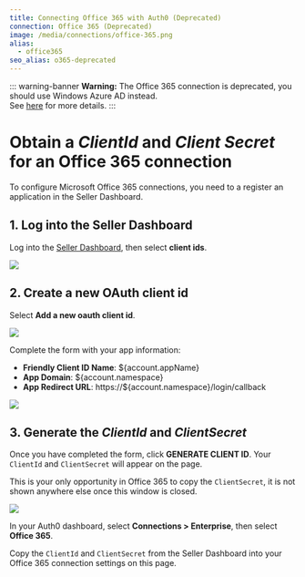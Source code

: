 ```yaml
---
title: Connecting Office 365 with Auth0 (Deprecated)
connection: Office 365 (Deprecated)
image: /media/connections/office-365.png
alias:
  - office365
seo_alias: o365-deprecated
---
```


::: warning-banner
__Warning:__ The Office 365 connection is deprecated, you should use Windows Azure AD instead. <br/>
See [here](/office365-deprecated) for more details.
:::

# Obtain a *ClientId* and *Client Secret* for an Office 365 connection

To configure Microsoft Office 365 connections, you need to a register an application in the Seller Dashboard.

## 1. Log into the Seller Dashboard
Log into the [Seller Dashboard](https://sellerdashboard.microsoft.com), then select **client ids**.

![](/media/articles/connections/enterprise/o365-deprecated/o365-portal-1.png)

## 2. Create a new OAuth client id

Select **Add a new oauth client id**.

![](/media/articles/connections/enterprise/o365-deprecated/o365-portal-2.png)

Complete the form with your app information:

* **Friendly Client ID Name**: ${account.appName}
* **App Domain**: ${account.namespace}
* **App Redirect URL**: https://${account.namespace}/login/callback

![](/media/articles/connections/enterprise/o365-deprecated/o365-portal-3.png)

## 3. Generate the *ClientId* and *ClientSecret*

Once you have completed the form, click **GENERATE CLIENT ID**. Your `ClientId` and `ClientSecret` will appear on the page.

This is your only opportunity in Office 365 to copy the `ClientSecret`, it is not shown anywhere else once this window is closed.

![](/media/articles/connections/enterprise/o365-deprecated/o365-portal-4.png)

In your Auth0 dashboard, select **Connections > Enterprise**, then select **Office 365**.

Copy the `ClientId` and `ClientSecret` from the Seller Dashboard into your Office 365 connection settings on this page.
